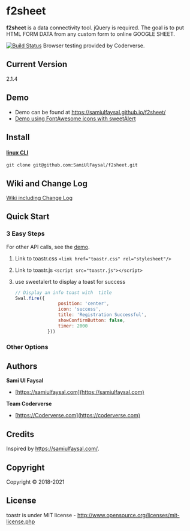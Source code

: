 # f2sheet
**f2sheet**  is a data connectivity tool. jQuery is required. The goal is to put HTML FORM DATA from any custom form to online GOOGLE SHEET.

[![Build Status](https://travis-ci.org/CodeSeven/toastr.svg)](https://github.com/SamiUlFaysal/f2sheet/)
Browser testing provided by Coderverse.

## Current Version
2.1.4

## Demo
- Demo can be found at https://samiulfaysal.github.io/f2sheet/
- [Demo using FontAwesome icons with sweetAlert](https://samiulfaysal.github.io/f2sheet/)


## Install

#### [linux CLI ](https://samiulfaysal.github.io/f2sheet)
```
git clone git@github.com:SamiUlFaysal/f2sheet.git
```






## Wiki and Change Log
[Wiki including Change Log](https://github.com/samiulfaysal)

## Quick Start

### 3 Easy Steps
For other API calls, see the [demo](https://samiulfaysal.github.io/f2sheet/1).

1. Link to toastr.css `<link href="toastr.css" rel="stylesheet"/>`

2. Link to toastr.js `<script src="toastr.js"></script>`

3. use sweetalert to display a toast for success
	```js
	// Display an info toast with  title
	Swal.fire({
                    position: 'center',
                    icon: 'success',
                    title: 'Registration Successful',
                    showConfirmButton: false,
                    timer: 2000
                }))
	```

### Other Options


## Authors
**Sami Ul Faysal**

+ [https://samiulfaysal.com](https://samiulfaysal.com)

**Team Coderverse**

+ [https://Coderverse.com](https://coderverse.com)

## Credits
Inspired by https://samiulfaysal.com/.

## Copyright
Copyright © 2018-2021

## License
toastr is under MIT license - http://www.opensource.org/licenses/mit-license.php
